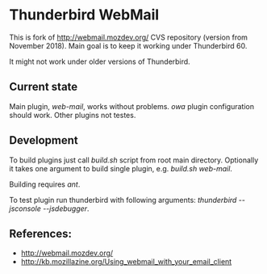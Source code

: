 # Thunderbird WebMail
This is fork of http://webmail.mozdev.org/ CVS repository (version from November 2018). Main goal is to keep it working under Thunderbird 60. 

It might not work under older versions of Thunderbird.


## Current state

Main plugin, *web-mail*, works without problems. *owa* plugin configuration should work. Other plugins not testes.


## Development

To build plugins just call *build.sh* script from root main directory. Optionally it takes one argument to build single plugin, e.g. *build.sh web-mail*.

Building requires *ant*.


To test plugin run thunderbird with following arguments: *thunderbird --jsconsole --jsdebugger*.


## References:
- http://webmail.mozdev.org/
- http://kb.mozillazine.org/Using_webmail_with_your_email_client
